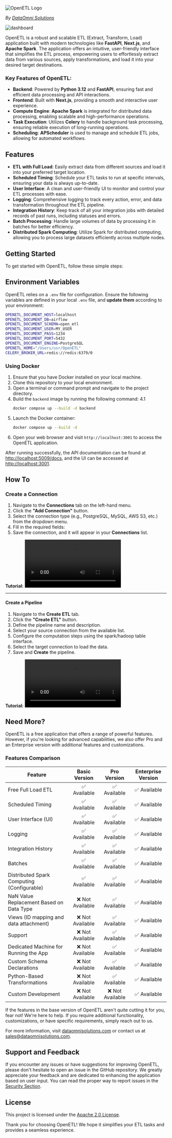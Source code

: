 ![OpenETL Logo](https://cdn.dataomnisolutions.com/main/logos/open-etl.png)

_By [DataOmni Solutions](https://dataomnisolutions.com)_

![dashboard](https://cdn.dataomnisolutions.com/main/app/dashboard.png)

OpenETL is a robust and scalable ETL (Extract, Transform, Load) application built with modern technologies like
**FastAPI**, **Next.js**, and **Apache Spark**. The application offers an intuitive, user-friendly interface that
simplifies the ETL process, empowering users to effortlessly extract data from various sources, apply transformations,
and load it into your desired target destinations.

### Key Features of OpenETL:

- **Backend**: Powered by **Python 3.12** and **FastAPI**, ensuring fast and efficient data processing and API
  interactions.
- **Frontend**: Built with **Next.js**, providing a smooth and interactive user experience.
- **Compute Engine**: **Apache Spark** is integrated for distributed data processing, enabling scalable and
  high-performance operations.
- **Task Execution**: Utilizes **Celery** to handle background task processing, ensuring reliable execution of
  long-running operations.
- **Scheduling**: **APScheduler** is used to manage and schedule ETL jobs, allowing for automated workflows.

## Features

- **ETL with Full Load**: Easily extract data from different sources and load it into your preferred target location.
- **Scheduled Timing**: Schedule your ETL tasks to run at specific intervals, ensuring your data is always up-to-date.
- **User Interface**: A clean and user-friendly UI to monitor and control your ETL processes with ease.
- **Logging**: Comprehensive logging to track every action, error, and data transformation throughout the ETL pipeline.
- **Integration History**: Keep track of all your integration jobs with detailed records of past runs, including
  statuses and errors.
- **Batch Processing**: Handle large volumes of data by processing it in batches for better efficiency.
- **Distributed Spark Computing**: Utilize Spark for distributed computing, allowing you to process large datasets
  efficiently across multiple nodes.



## Getting Started

To get started with OpenETL, follow these simple steps:

## Environment Variables

OpenETL relies on a `.env` file for configuration. Ensure the following variables are defined in your local `.env` file,
and **update them** according to your environment:

```bash
OPENETL_DOCUMENT_HOST=localhost
OPENETL_DOCUMENT_DB=airflow
OPENETL_DOCUMENT_SCHEMA=open_etl
OPENETL_DOCUMENT_USER=MY_USER
OPENETL_DOCUMENT_PASS=1234
OPENETL_DOCUMENT_PORT=5432
OPENETL_DOCUMENT_ENGINE=PostgreSQL
OPENETL_HOME="/Users/usr/OpenETL"
CELERY_BROKER_URL=redis://redis:6379/0
```

### Using Docker

1. Ensure that you have Docker installed on your local machine.
2. Clone this repository to your local environment.
3. Open a terminal or command prompt and navigate to the project directory.
4. Build the `backend` image by running the following command:
   4.1
    ```sh
    docker compose up --build -d backend
    ```
5. Launch the Docker container:
    ```sh
    docker compose up --build -d
    ```
6. Open your web browser and visit `http://localhost:3001` to access the OpenETL application.

After running successfully, the API documentation can be found
at [http://localhost:5009/docs](http://localhost:5009/docs), and the UI can be accessed
at [http://localhost:3001](http://localhost:3001).

## How To

### Create a Connection

1. Navigate to the **Connections** tab on the left-hand menu.
2. Click the **"Add Connection"** button.
3. Select the connection type (e.g., PostgreSQL, MySQL, AWS S3, etc.) from the dropdown menu.
4. Fill in the required fields:
5. Save the connection, and it will appear in your **Connections** list.

**Tutorial:** ![Watch How to Create a Connection](https://github.com/RusabKhan/OpenETL/blob/master/tuts/create-connection.mp4)

---

#### Create a Pipeline

1. Navigate to the **Create ETL** tab.
2. Click the **"Create ETL"** button.
3. Define the pipeline name and description.
4. Select your source connection from the available list.
5. Configure the computation steps using the spark/hadoop table interface.
6. Select the target connection to load the data.
7. Save and **Create** the pipeline.

**Tutorial:** ![Watch How to Create a ETL Pipeline](https://github.com/RusabKhan/OpenETL/blob/master/tuts/create-etl.mp4)


## Need More?

OpenETL is a free application that offers a range of powerful features. However, if you're looking for advanced
capabilities, we also offer Pro and an Enterprise version with additional features and customizations.

### Features Comparison

| Feature                                    |  Basic Version  |   Pro Version   | Enterprise Version |
|--------------------------------------------|:---------------:|:---------------:|:------------------:|
| Free Full Load ETL                         |   ✅ Available   |   ✅ Available   |    ✅ Available     |
| Scheduled Timing                           |   ✅ Available   |   ✅ Available   |    ✅ Available     |
| User Interface (UI)                        |   ✅ Available   |   ✅ Available   |    ✅ Available     |
| Logging                                    |   ✅ Available   |   ✅ Available   |    ✅ Available     |
| Integration History                        |   ✅ Available   |   ✅ Available   |    ✅ Available     |
| Batches                                    |   ✅ Available   |   ✅ Available   |    ✅ Available     |
| Distributed Spark Computing (Configurable) |   ✅ Available   |   ✅ Available   |    ✅ Available     |
| NaN Value Replacement Based on Data Type   | ❌ Not Available |   ✅ Available   |    ✅ Available     |
| Views (ID mapping and data attachment)     | ❌ Not Available |   ✅ Available   |    ✅ Available     |
| Support                                    | ❌ Not Available |   ✅ Available   |    ✅ Available     |
| Dedicated Machine for Running the App      | ❌ Not Available |   ✅ Available   |    ✅ Available     |
| Custom Schema Declarations                 | ❌ Not Available |   ✅ Available   |    ✅ Available     |
| Python-Based Transformations               | ❌ Not Available |   ✅ Available   |    ✅ Available     |
| Custom Development                         | ❌ Not Available | ❌ Not Available |    ✅ Available     |

If the features in the base version of OpenETL aren't quite cutting it for you, fear not! We're here to help. If you
require additional functionality, customizations, or have specific requirements, simply reach out to us.

For more information, visit [dataomnisolutions.com](https://www.dataomnisolutions.com) or contact us
at [sales@dataomnisolutions.com](mailto:sales@dataomnisolutions.com).

## Support and Feedback

If you encounter any issues or have suggestions for improving OpenETL, please don't hesitate to open an issue in the
GitHub repository. We greatly appreciate your feedback and are dedicated to enhancing the application based on user
input. You can read the proper way to report issues in the [Security Section](SECURITY.md).

## License

This project is licensed under the [Apache 2.0 License](LICENSE).

Thank you for choosing OpenETL! We hope it simplifies your ETL tasks and provides a seamless experience.
